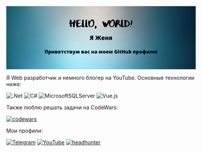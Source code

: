 
<img align="center" src="https://github.com/John13292/John13292/blob/main/1Hello%2C%20World!.png">

Я Web разработчик и немного блогер на YouTube. Основные технологии ниже:

![.Net](https://img.shields.io/badge/.NET-5C2D91?style=for-the-badge&logo=.net&logoColor=white) ![C#](https://img.shields.io/badge/c%23-%23239120.svg?style=for-the-badge&logo=c-sharp&logoColor=white) ![MicrosoftSQLServer](https://img.shields.io/badge/Microsoft%20SQL%20Sever-CC2927?style=for-the-badge&logo=microsoft%20sql%20server&logoColor=white) ![Vue.js](https://img.shields.io/badge/vuejs-%2335495e.svg?style=for-the-badge&logo=vuedotjs&logoColor=%234FC08D)

Также люблю решать задачи на CodeWars: 

[![codewars](https://www.codewars.com/users/eugene13292/badges/large)](https://www.codewars.com/users/eugene13292)  

Мои профили:

<a href="https://t.me/Eugene13292" target="_blank">![Telegram](https://img.shields.io/badge/Telegram-2CA5E0?style=for-the-badge&logo=telegram&logoColor=white)</a> 
<a href="https://www.youtube.com/channel/UCBgYKanOCYfUcubFibI2FgQ" target="_blank">![YouTube](https://img.shields.io/badge/YouTube-%23FF0000.svg?style=for-the-badge&logo=YouTube&logoColor=white)</a> 
<a href="https://vladivostok.hh.ru/applicant/resumes/view?resume=d86e28dcff05c84ff10039ed1f33644274454b" target="_blank"><img src="https://user-images.githubusercontent.com/20531538/152671487-a736cdfa-ca68-4005-9c28-daf7652ec3b3.png" width="50" height="28" alt="headhunter"></a> 
